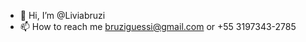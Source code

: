 - 👋 Hi, I’m @Liviabruzi
- 📫 How to reach me bruziguessi@gmail.com or +55 3197343-2785

<!---
Liviabruzi/Liviabruzi is a ✨ special ✨ repository because its `README.md` (this file) appears on your GitHub profile.
You can click the Preview link to take a look at your changes.
--->
